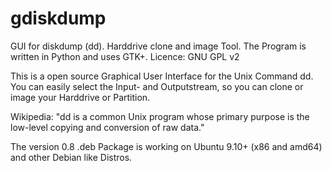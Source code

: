 gdiskdump
=========
GUI for diskdump (dd). Harddrive clone and image Tool.
The Program is written in Python and uses GTK+.
Licence: GNU GPL v2


This is a open source Graphical User Interface for the Unix Command dd. You can easily select the Input- and Outputstream, so you can clone or image your Harddrive or Partition.

Wikipedia: "dd is a common Unix program whose primary purpose is the low-level copying and conversion of raw data."

The version 0.8 .deb Package is working on Ubuntu 9.10+ (x86 and amd64) and other Debian like Distros.
